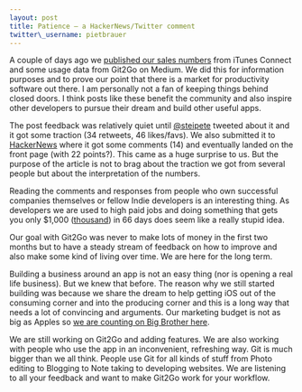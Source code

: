 ```yaml
---
layout: post
title: Patience – a HackerNews/Twitter comment
twitter\_username: pietbrauer
---
```


A couple of days ago we [published our sales numbers][1] from iTunes Connect and some usage data from Git2Go on Medium. We did this for information purposes and to prove our point that there is a market for productivity software out there. I am personally not a fan of keeping things behind closed doors. I think posts like these benefit the community and also inspire other developers to pursue their dream and build other useful apps.


The post feedback was relatively quiet until [@steipete][2] tweeted about it and it got some traction (34 retweets, 46 likes/favs). We also submitted it to [HackerNews][3] where it got some comments (14) and eventually landed on the front page (with 22 points?). This came as a huge surprise to us. But the purpose of the article is not to brag about the traction we got from several people but about the interpretation of the numbers.

Reading the comments and responses from people who own successful companies themselves or fellow Indie developers is an interesting thing. As developers we are used to high paid jobs and doing something that gets you only $1,000 ([thousand][4]) in 66 days does seem like a really stupid idea.

Our goal with Git2Go was never to make lots of money in the first two months but to have a steady stream of feedback on how to improve and also make some kind of living over time. We are here for the long term.

Building a business around an app is not an easy thing (nor is opening a real life business). But we knew that before. The reason why we still started building was because we share the dream to help getting iOS out of the consuming corner and into the producing corner and this is a long way that needs a lot of convincing and arguments. Our marketing budget is not as big as Apples so [we are counting on Big Brother here][5].

We are still working on Git2Go and adding features. We are also working with people who use the app in an inconvenient, refreshing way. Git is much bigger than we all think. People use Git for all kinds of stuff from Photo editing to Blogging to Note taking to developing websites. We are listening to all your feedback and want to make Git2Go work for your workflow.

[1]:	https://medium.com/building-git2go/git2go-s-2015-sales-numbers-95280d7d5847#.x8cle9926
[2]:	https://twitter.com/steipete/status/686516319714435072
[3]:	https://news.ycombinator.com/item?id=10886663
[4]:	https://news.ycombinator.com/item?id=10893112
[5]:	http://www.apple.com/start-something-new/